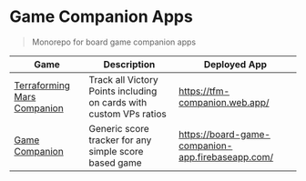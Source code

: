 # Game Companion Apps

> Monorepo for board game companion apps

| Game                                              | Description                                                        | Deployed App                                      |
| ------------------------------------------------- | ------------------------------------------------------------------ | ------------------------------------------------- |
| [Terraforming Mars Companion](apps/tfm-companion) | Track all Victory Points including on cards with custom VPs ratios | https://tfm-companion.web.app/                    |
| [Game Companion](apps/game-companion)             | Generic score tracker for any simple score based game              | https://board-game-companion-app.firebaseapp.com/ |
